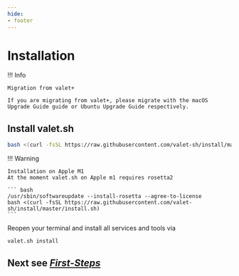 ```yaml
---
hide:
- footer
---
```


# Installation

!!! Info

    Migration from valet+

    If you are migrating from valet+, please migrate with the macOS Upgrade Guide guide or Ubuntu Upgrade Guide respectively.


## Install valet.sh

``` bash
bash <(curl -fsSL https://raw.githubusercontent.com/valet-sh/install/master/install.sh)
```


!!! Warning

    Installation on Apple M1
    At the moment valet.sh on Apple m1 requires rosetta2

    ``` bash
    /usr/sbin/softwareupdate --install-rosetta --agree-to-license
    bash <(curl -fsSL https://raw.githubusercontent.com/valet-sh/install/master/install.sh)
    ```


Reopen your terminal and install all services and tools via

``` bash
valet.sh install
```

## Next see *[First-Steps](/getting-started/first-steps)*